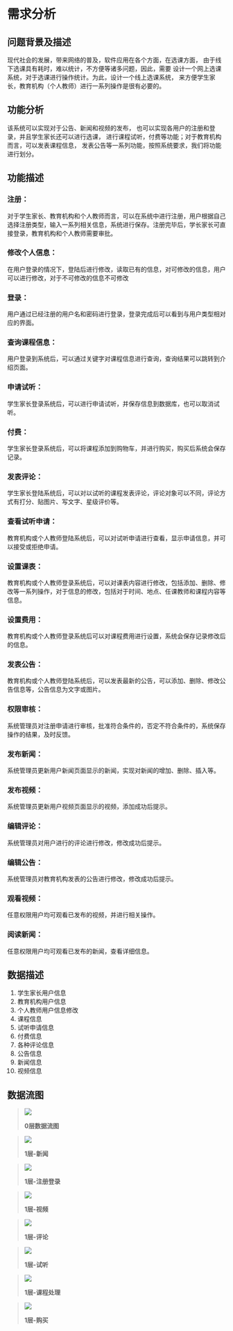 # 需求分析
## 问题背景及描述

现代社会的发展，带来网络的普及，软件应用在各个方面，在选课方面，
由于线下选课具有耗时，难以统计，不方便等诸多问题，因此，需要
设计一个网上选课系统，对于选课进行操作统计。为此，设计一个线上选课系统，
来方便学生家长，教育机构（个人教师）进行一系列操作是很有必要的。

## 功能分析

该系统可以实现对于公告、新闻和视频的发布，
也可以实现各用户的注册和登录，并且学生家长还可以进行选课，
进行课程试听，付费等功能；对于教育机构而言，可以发表课程信息，
发表公告等一系列功能，按照系统要求，我们将功能进行划分。

## 功能描述

### 注册：

对于学生家长、教育机构和个人教师而言，可以在系统中进行注册，用户根据自己选择注册类型，输入一系列相关信息，系统进行保存。注册完毕后，学长家长可直接登录，教育机构和个人教师需要审批。

### 修改个人信息：

在用户登录的情况下，登陆后进行修改，读取已有的信息，对可修改的信息，用户可以进行修改，对于不可修改的信息不可修改

### 登录：

用户通过已经注册的用户名和密码进行登录，登录完成后可以看到与用户类型相对应的界面。

### 查询课程信息：

用户登录到系统后，可以通过关键字对课程信息进行查询，查询结果可以跳转到介绍页面。

### 申请试听：

学生家长登录系统后，可以进行申请试听，并保存信息到数据库，也可以取消试听。

### 付费：

学生家长登录系统后，可以将课程添加到购物车，并进行购买，购买后系统会保存记录。

### 发表评论：

学生家长登陆系统后，可以对以试听的课程发表评论，评论对象可以不同，评论方式有打分、贴图片、写文字、星级评价等。

### 查看试听申请：

教育机构或个人教师登陆系统后，可以对试听申请进行查看，显示申请信息，并可以接受或拒绝申请。

### 设置课表：

教育机构或个人教师登录系统后，可以对课表内容进行修改，包括添加、删除、修改等一系列操作，对于信息的修改，包括对于时间、地点、任课教师和课程内容等信息。

### 设置费用：

教育机构或个人教师登录系统后可以对课程费用进行设置，系统会保存记录修改后的信息。

### 发表公告：

教育机构或个人教师登陆系统后，可以发表最新的公告，可以添加、删除、修改公告信息等，公告信息为文字或图片。

### 权限审核：

系统管理员对注册申请进行审核，批准符合条件的，否定不符合条件的，系统保存操作的结果，及时反馈。

### 发布新闻：

系统管理员更新用户新闻页面显示的新闻，实现对新闻的增加、删除、插入等。

### 发布视频：

系统管理员更新用户视频页面显示的视频，添加成功后提示。

### 编辑评论：

系统管理员对用户进行的评论进行修改，修改成功后提示。 

### 编辑公告：

系统管理员对教育机构发表的公告进行修改，修改成功后提示。

### 观看视频：

任意权限用户均可观看已发布的视频，并进行相关操作。

### 阅读新闻：

任意权限用户均可观看已发布的新闻，查看详细信息。

## 数据描述

1. 学生家长用户信息
2. 教育机构用户信息
3. 个人教师用户信息修改
4. 课程信息
5. 试听申请信息
6. 付费信息
7.	各种评论信息
8.	公告信息
9.  新闻信息
10.	视频信息

## 数据流图

><img src="./images/数据流图-0层.jpg"/>
>
>**0层数据流图**

><img src="./images/数据流图-1层-新闻.jpg"/>
>
>**1层-新闻**

><img src="./images/数据流图-1层-注册登录.jpg"/>
>
>**1层-注册登录**

><img src="./images/数据流图-1层-视频.jpg"/>
>
>**1层-视频**

><img src="./images/数据流图-1层-评论.jpg"/>
>
>**1层-评论**

><img src="./images/数据流图-1层-试听.jpg"/>
>
>**1层-试听**

><img src="./images/数据流图-1层-课程处理.jpg"/>
>
>**1层-课程处理**

><img src="./images/数据流图-1层-购买.jpg"/>
>
>**1层-购买**
